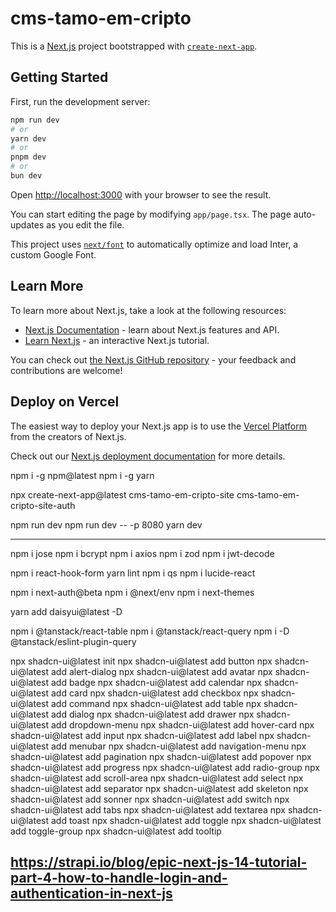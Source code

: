 # cms-tamo-em-cripto


This is a [Next.js](https://nextjs.org/) project bootstrapped with [`create-next-app`](https://github.com/vercel/next.js/tree/canary/packages/create-next-app).

## Getting Started

First, run the development server:

```bash
npm run dev
# or
yarn dev
# or
pnpm dev
# or
bun dev
```

Open [http://localhost:3000](http://localhost:3000) with your browser to see the result.

You can start editing the page by modifying `app/page.tsx`. The page auto-updates as you edit the file.

This project uses [`next/font`](https://nextjs.org/docs/basic-features/font-optimization) to automatically optimize and load Inter, a custom Google Font.

## Learn More

To learn more about Next.js, take a look at the following resources:

- [Next.js Documentation](https://nextjs.org/docs) - learn about Next.js features and API.
- [Learn Next.js](https://nextjs.org/learn) - an interactive Next.js tutorial.

You can check out [the Next.js GitHub repository](https://github.com/vercel/next.js/) - your feedback and contributions are welcome!

## Deploy on Vercel

The easiest way to deploy your Next.js app is to use the [Vercel Platform](https://vercel.com/new?utm_medium=default-template&filter=next.js&utm_source=create-next-app&utm_campaign=create-next-app-readme) from the creators of Next.js.

Check out our [Next.js deployment documentation](https://nextjs.org/docs/deployment) for more details.




npm i -g npm@latest
npm i -g yarn

npx create-next-app@latest
cms-tamo-em-cripto-site
cms-tamo-em-cripto-site-auth

npm run dev
npm run dev -- -p 8080
yarn dev

----------------------------------------------------

npm i jose
npm i bcrypt
npm i axios
npm i zod
npm i jwt-decode

npm i react-hook-form
yarn lint
npm i qs
npm i lucide-react

npm i next-auth@beta
npm i @next/env
npm i next-themes

yarn add daisyui@latest -D

npm i @tanstack/react-table
npm i @tanstack/react-query
npm i -D @tanstack/eslint-plugin-query


npx shadcn-ui@latest init
npx shadcn-ui@latest add button
npx shadcn-ui@latest add alert-dialog
npx shadcn-ui@latest add avatar
npx shadcn-ui@latest add badge
npx shadcn-ui@latest add calendar
npx shadcn-ui@latest add card
npx shadcn-ui@latest add checkbox
npx shadcn-ui@latest add command
npx shadcn-ui@latest add table
npx shadcn-ui@latest add dialog
npx shadcn-ui@latest add drawer
npx shadcn-ui@latest add dropdown-menu
npx shadcn-ui@latest add hover-card
npx shadcn-ui@latest add input
npx shadcn-ui@latest add label
npx shadcn-ui@latest add menubar
npx shadcn-ui@latest add navigation-menu
npx shadcn-ui@latest add pagination
npx shadcn-ui@latest add popover
npx shadcn-ui@latest add progress
npx shadcn-ui@latest add radio-group
npx shadcn-ui@latest add scroll-area
npx shadcn-ui@latest add select
npx shadcn-ui@latest add separator
npx shadcn-ui@latest add skeleton
npx shadcn-ui@latest add sonner
npx shadcn-ui@latest add switch
npx shadcn-ui@latest add tabs
npx shadcn-ui@latest add textarea
npx shadcn-ui@latest add toast
npx shadcn-ui@latest add toggle
npx shadcn-ui@latest add toggle-group
npx shadcn-ui@latest add tooltip






https://strapi.io/blog/epic-next-js-14-tutorial-part-4-how-to-handle-login-and-authentication-in-next-js
----------------------------------------------------